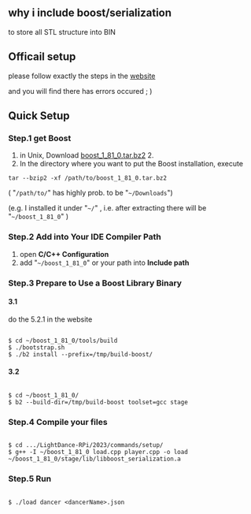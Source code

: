 ## why i include boost/serialization

to store all STL structure into BIN

## Officail setup

please follow exactly the steps in the [website](https://www.boost.org/doc/libs/1_81_0/more/getting_started/unix-variants.html)

and you will find there has errors occured ; )

## Quick Setup

### Step.1 get Boost

1. in Unix, Download [boost_1_81_0.tar.bz2](https://www.boost.org/users/history/version_1_81_0.html) 2.
2. In the directory where you want to put the Boost installation, execute

```
tar --bzip2 -xf /path/to/boost_1_81_0.tar.bz2
```

( "`/path/to/`" has highly prob. to be "`~/Downloads`")

(e.g.
I installed it under "`~/`"
, i.e. after extracting there will be "`~/boost_1_81_0`"
)

### Step.2 Add into Your IDE Compiler Path

1. open **C/C++ Configuration**
2. add "`~/boost_1_81_0`" or your path into **Include path**

### Step.3 Prepare to Use a Boost Library Binary

#### 3.1

do the 5.2.1 in the website

```

$ cd ~/boost_1_81_0/tools/build
$ ./bootstrap.sh
$ ./b2 install --prefix=/tmp/build-boost/

```

#### 3.2

```

$ cd ~/boost_1_81_0/
$ b2 --build-dir=/tmp/build-boost toolset=gcc stage

```

### Step.4 Compile your files

```

$ cd .../LightDance-RPi/2023/commands/setup/
$ g++ -I ~/boost_1_81_0 load.cpp player.cpp -o load ~/boost_1_81_0/stage/lib/libboost_serialization.a

```

### Step.5 Run

```

$ ./load dancer <dancerName>.json

```

